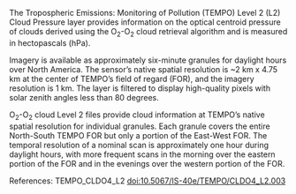 
The Tropospheric Emissions: Monitoring of Pollution (TEMPO) Level 2 (L2) Cloud Pressure layer provides information on the optical centroid pressure of clouds derived using the O<sub>2</sub>-O<sub>2</sub> cloud retrieval algorithm and is measured in hectopascals (hPa).

Imagery is available as approximately six-minute granules for daylight hours over North America. The sensor’s native spatial resolution is ~2 km x 4.75 km at the center of TEMPO’s field of regard (FOR), and the imagery resolution is 1 km. The layer is filtered to display high-quality pixels with solar zenith angles less than 80 degrees.

O<sub>2</sub>-O<sub>2</sub> cloud Level 2 files provide cloud information at TEMPO’s native spatial resolution for individual granules. Each granule covers the entire North-South TEMPO FOR but only a portion of the East-West FOR. The temporal resolution of a nominal scan is approximately one hour during daylight hours, with more frequent scans in the morning over the eastern portion of the FOR and in the evenings over the western portion of the FOR.

References: TEMPO_CLDO4_L2 [doi:10.5067/IS-40e/TEMPO/CLDO4_L2.003](https://doi.org/10.5067/IS-40e/TEMPO/CLDO4_L2.003)

